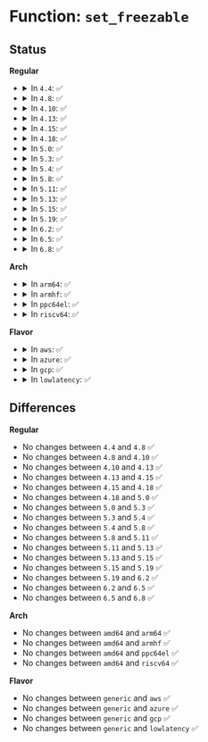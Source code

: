 # Function: <code>set_freezable</code>

## Status
<b>Regular</b>
<ul>
<li>
<details>
<summary>In <code>4.4</code>: ✅</summary>

```c
bool set_freezable();
```

**Collision:** Unique Global

**Inline:** No

**Transformation:** False

**Instances:**

```
In kernel/freezer.c (ffffffff810e9c40)
Location: kernel/freezer.c:164
Inline: False
Direct callers:
  - kernel/audit.c:kauditd_thread
  - mm/vmscan.c:kswapd
  - mm/ksm.c:ksm_scan_thread
  - mm/huge_memory.c:khugepaged
  - fs/jbd2/journal.c:kjournald2
  - fs/ecryptfs/kthread.c:ecryptfs_threadfn
  - drivers/virtio/virtio_balloon.c:balloon
  - drivers/tty/hvc/hvc_console.c:khvcd
```
**Symbols:**

```
ffffffff810e9c40-ffffffff810e9caa: set_freezable (STB_GLOBAL)
```
</details>
</li>
<li>
<details>
<summary>In <code>4.8</code>: ✅</summary>

```c
bool set_freezable();
```

**Collision:** Unique Global

**Inline:** No

**Transformation:** False

**Instances:**

```
In kernel/freezer.c (ffffffff810f09a0)
Location: kernel/freezer.c:164
Inline: False
Direct callers:
  - kernel/audit.c:kauditd_thread
  - mm/oom_kill.c:oom_reaper
  - mm/vmscan.c:kswapd
  - mm/compaction.c:kcompactd
  - mm/ksm.c:ksm_scan_thread
  - mm/khugepaged.c:khugepaged
  - fs/jbd2/journal.c:kjournald2
  - fs/ecryptfs/kthread.c:ecryptfs_threadfn
  - drivers/tty/hvc/hvc_console.c:khvcd
```
**Symbols:**

```
ffffffff810f09a0-ffffffff810f0a0a: set_freezable (STB_GLOBAL)
```
</details>
</li>
<li>
<details>
<summary>In <code>4.10</code>: ✅</summary>

```c
bool set_freezable();
```

**Collision:** Unique Global

**Inline:** No

**Transformation:** False

**Instances:**

```
In kernel/freezer.c (ffffffff810f7b00)
Location: kernel/freezer.c:164
Inline: False
Direct callers:
  - kernel/kthread.c:kthread_worker_fn
  - kernel/audit.c:kauditd_thread
  - mm/vmscan.c:kswapd
  - mm/compaction.c:kcompactd
  - mm/ksm.c:ksm_scan_thread
  - mm/khugepaged.c:khugepaged
  - fs/jbd2/journal.c:kjournald2
  - fs/ecryptfs/kthread.c:ecryptfs_threadfn
  - drivers/tty/hvc/hvc_console.c:khvcd
```
**Symbols:**

```
ffffffff810f7b00-ffffffff810f7b6a: set_freezable (STB_GLOBAL)
```
</details>
</li>
<li>
<details>
<summary>In <code>4.13</code>: ✅</summary>

```c
bool set_freezable();
```

**Collision:** Unique Global

**Inline:** No

**Transformation:** False

**Instances:**

```
In kernel/freezer.c (ffffffff810f99d0)
Location: kernel/freezer.c:164
Inline: False
Direct callers:
  - kernel/kthread.c:kthread_worker_fn
  - kernel/audit.c:kauditd_thread
  - mm/vmscan.c:kswapd
  - mm/compaction.c:kcompactd
  - mm/ksm.c:ksm_scan_thread
  - mm/khugepaged.c:khugepaged
  - fs/jbd2/journal.c:kjournald2
  - fs/ecryptfs/kthread.c:ecryptfs_threadfn
  - drivers/tty/hvc/hvc_console.c:khvcd
```
**Symbols:**

```
ffffffff810f99d0-ffffffff810f9a3a: set_freezable (STB_GLOBAL)
```
</details>
</li>
<li>
<details>
<summary>In <code>4.15</code>: ✅</summary>

```c
bool set_freezable();
```

**Collision:** Unique Global

**Inline:** No

**Transformation:** False

**Instances:**

```
In kernel/freezer.c (ffffffff81104490)
Location: kernel/freezer.c:164
Inline: False
Direct callers:
  - kernel/kthread.c:kthread_worker_fn
  - kernel/audit.c:kauditd_thread
  - mm/vmscan.c:kswapd
  - mm/compaction.c:kcompactd
  - mm/ksm.c:ksm_scan_thread
  - mm/khugepaged.c:khugepaged
  - fs/jbd2/journal.c:kjournald2
  - fs/ecryptfs/kthread.c:ecryptfs_threadfn
  - drivers/tty/hvc/hvc_console.c:khvcd
```
**Symbols:**

```
ffffffff81104490-ffffffff811044fa: set_freezable (STB_GLOBAL)
```
</details>
</li>
<li>
<details>
<summary>In <code>4.18</code>: ✅</summary>

```c
bool set_freezable();
```

**Collision:** Unique Global

**Inline:** No

**Transformation:** False

**Instances:**

```
In kernel/freezer.c (ffffffff8110f290)
Location: kernel/freezer.c:164
Inline: False
Direct callers:
  - kernel/kthread.c:kthread_worker_fn
  - kernel/audit.c:kauditd_thread
  - mm/vmscan.c:kswapd
  - mm/compaction.c:kcompactd
  - mm/ksm.c:ksm_scan_thread
  - mm/khugepaged.c:khugepaged
  - fs/jbd2/journal.c:kjournald2
  - fs/ecryptfs/kthread.c:ecryptfs_threadfn
  - drivers/tty/hvc/hvc_console.c:khvcd
```
**Symbols:**

```
ffffffff8110f290-ffffffff8110f2f9: set_freezable (STB_GLOBAL)
```
</details>
</li>
<li>
<details>
<summary>In <code>5.0</code>: ✅</summary>

```c
bool set_freezable();
```

**Collision:** Unique Global

**Inline:** No

**Transformation:** False

**Instances:**

```
In kernel/freezer.c (ffffffff8111a8d0)
Location: kernel/freezer.c:166
Inline: False
Direct callers:
  - kernel/kthread.c:kthread_worker_fn
  - kernel/audit.c:kauditd_thread
  - mm/vmscan.c:kswapd
  - mm/compaction.c:kcompactd
  - mm/ksm.c:ksm_scan_thread
  - mm/khugepaged.c:khugepaged
  - fs/jbd2/journal.c:kjournald2
  - fs/ecryptfs/kthread.c:ecryptfs_threadfn
  - drivers/tty/hvc/hvc_console.c:khvcd
```
**Symbols:**

```
ffffffff8111a8d0-ffffffff8111a939: set_freezable (STB_GLOBAL)
```
</details>
</li>
<li>
<details>
<summary>In <code>5.3</code>: ✅</summary>

```c
bool set_freezable();
```

**Collision:** Unique Global

**Inline:** No

**Transformation:** False

**Instances:**

```
In kernel/freezer.c (ffffffff81124fd0)
Location: kernel/freezer.c:167
Inline: False
Direct callers:
  - kernel/kthread.c:kthread_worker_fn
  - kernel/audit.c:kauditd_thread
  - mm/vmscan.c:kswapd
  - mm/compaction.c:kcompactd
  - mm/ksm.c:ksm_scan_thread
  - mm/khugepaged.c:khugepaged
  - fs/jbd2/journal.c:kjournald2
  - fs/ecryptfs/kthread.c:ecryptfs_threadfn
  - drivers/tty/hvc/hvc_console.c:khvcd
```
**Symbols:**

```
ffffffff81124fd0-ffffffff8112503f: set_freezable (STB_GLOBAL)
```
</details>
</li>
<li>
<details>
<summary>In <code>5.4</code>: ✅</summary>

```c
bool set_freezable();
```

**Collision:** Unique Global

**Inline:** No

**Transformation:** False

**Instances:**

```
In kernel/freezer.c (ffffffff81130f90)
Location: kernel/freezer.c:161
Inline: False
Direct callers:
  - kernel/kthread.c:kthread_worker_fn
  - kernel/audit.c:kauditd_thread
  - mm/vmscan.c:kswapd
  - mm/compaction.c:kcompactd
  - mm/ksm.c:ksm_scan_thread
  - mm/khugepaged.c:khugepaged
  - fs/jbd2/journal.c:kjournald2
  - fs/ecryptfs/kthread.c:ecryptfs_threadfn
  - drivers/tty/hvc/hvc_console.c:khvcd
```
**Symbols:**

```
ffffffff81130f90-ffffffff81130fff: set_freezable (STB_GLOBAL)
```
</details>
</li>
<li>
<details>
<summary>In <code>5.8</code>: ✅</summary>

```c
bool set_freezable();
```

**Collision:** Unique Global

**Inline:** No

**Transformation:** False

**Instances:**

```
In kernel/freezer.c (ffffffff81140350)
Location: kernel/freezer.c:161
Inline: False
Direct callers:
  - kernel/kthread.c:kthread_worker_fn
  - kernel/audit.c:kauditd_thread
  - mm/vmscan.c:kswapd
  - mm/compaction.c:kcompactd
  - mm/ksm.c:ksm_scan_thread
  - mm/khugepaged.c:khugepaged
  - fs/jbd2/journal.c:kjournald2
  - fs/ecryptfs/kthread.c:ecryptfs_threadfn
  - drivers/tty/hvc/hvc_console.c:khvcd
```
**Symbols:**

```
ffffffff81140350-ffffffff811403c3: set_freezable (STB_GLOBAL)
```
</details>
</li>
<li>
<details>
<summary>In <code>5.11</code>: ✅</summary>

```c
bool set_freezable();
```

**Collision:** Unique Global

**Inline:** No

**Transformation:** False

**Instances:**

```
In kernel/freezer.c (ffffffff8113c6c0)
Location: kernel/freezer.c:161
Inline: False
Direct callers:
  - arch/x86/kernel/cpu/sgx/main.c:ksgxd
  - kernel/kthread.c:kthread_worker_fn
  - kernel/audit.c:kauditd_thread
  - mm/vmscan.c:kswapd
  - mm/compaction.c:kcompactd
  - mm/ksm.c:ksm_scan_thread
  - mm/khugepaged.c:khugepaged
  - fs/jbd2/journal.c:kjournald2
  - fs/ecryptfs/kthread.c:ecryptfs_threadfn
  - drivers/tty/hvc/hvc_console.c:khvcd
```
**Symbols:**

```
ffffffff8113c6c0-ffffffff8113c733: set_freezable (STB_GLOBAL)
```
</details>
</li>
<li>
<details>
<summary>In <code>5.13</code>: ✅</summary>

```c
bool set_freezable();
```

**Collision:** Unique Global

**Inline:** No

**Transformation:** False

**Instances:**

```
In kernel/freezer.c (ffffffff8113d910)
Location: kernel/freezer.c:161
Inline: False
Direct callers:
  - arch/x86/kernel/cpu/sgx/main.c:ksgxd
  - kernel/kthread.c:kthread_worker_fn
  - kernel/audit.c:kauditd_thread
  - mm/vmscan.c:kswapd
  - mm/compaction.c:kcompactd
  - mm/ksm.c:ksm_scan_thread
  - mm/khugepaged.c:khugepaged
  - fs/jbd2/journal.c:kjournald2
  - fs/ecryptfs/kthread.c:ecryptfs_threadfn
  - drivers/tty/hvc/hvc_console.c:khvcd
```
**Symbols:**

```
ffffffff8113d910-ffffffff8113d983: set_freezable (STB_GLOBAL)
```
</details>
</li>
<li>
<details>
<summary>In <code>5.15</code>: ✅</summary>

```c
bool set_freezable();
```

**Collision:** Unique Global

**Inline:** No

**Transformation:** False

**Instances:**

```
In kernel/freezer.c (ffffffff81160a90)
Location: kernel/freezer.c:161
Inline: False
Direct callers:
  - arch/x86/kernel/cpu/sgx/main.c:ksgxd
  - kernel/kthread.c:kthread_worker_fn
  - kernel/audit.c:kauditd_thread
  - mm/vmscan.c:kswapd
  - mm/compaction.c:kcompactd
  - mm/ksm.c:ksm_scan_thread
  - mm/khugepaged.c:khugepaged
  - fs/jbd2/journal.c:kjournald2
  - fs/ecryptfs/kthread.c:ecryptfs_threadfn
  - drivers/xen/balloon.c:balloon_thread
  - drivers/tty/hvc/hvc_console.c:khvcd
```
**Symbols:**

```
ffffffff81160a90-ffffffff81160b03: set_freezable (STB_GLOBAL)
```
</details>
</li>
<li>
<details>
<summary>In <code>5.19</code>: ✅</summary>

```c
bool set_freezable();
```

**Collision:** Unique Global

**Inline:** No

**Transformation:** False

**Instances:**

```
In kernel/freezer.c (ffffffff81193810)
Location: kernel/freezer.c:161
Inline: False
Direct callers:
  - arch/x86/kernel/cpu/sgx/main.c:ksgxd
  - kernel/kthread.c:kthread_worker_fn
  - kernel/audit.c:kauditd_thread
  - mm/oom_kill.c:oom_reaper
  - mm/vmscan.c:kswapd
  - mm/compaction.c:kcompactd
  - mm/ksm.c:ksm_scan_thread
  - mm/khugepaged.c:khugepaged
  - fs/jbd2/journal.c:kjournald2
  - fs/ecryptfs/kthread.c:ecryptfs_threadfn
  - drivers/xen/balloon.c:balloon_thread
  - drivers/tty/hvc/hvc_console.c:khvcd
```
**Symbols:**

```
ffffffff81193810-ffffffff81193883: set_freezable (STB_GLOBAL)
```
</details>
</li>
<li>
<details>
<summary>In <code>6.2</code>: ✅</summary>

```c
bool set_freezable();
```

**Collision:** Unique Global

**Inline:** No

**Transformation:** False

**Instances:**

```
In kernel/freezer.c (ffffffff811d11b0)
Location: kernel/freezer.c:220
Inline: False
Direct callers:
  - arch/x86/kernel/cpu/sgx/main.c:ksgxd
  - kernel/kthread.c:kthread_worker_fn
  - kernel/audit.c:kauditd_thread
  - mm/oom_kill.c:oom_reaper
  - mm/vmscan.c:kswapd
  - mm/compaction.c:kcompactd
  - mm/ksm.c:ksm_scan_thread
  - mm/khugepaged.c:khugepaged
  - fs/jbd2/journal.c:kjournald2
  - fs/ecryptfs/kthread.c:ecryptfs_threadfn
  - drivers/xen/balloon.c:balloon_thread
  - drivers/tty/hvc/hvc_console.c:khvcd
```
**Symbols:**

```
ffffffff811d11b0-ffffffff811d121b: set_freezable (STB_GLOBAL)
```
</details>
</li>
<li>
<details>
<summary>In <code>6.5</code>: ✅</summary>

```c
bool set_freezable();
```

**Collision:** Unique Global

**Inline:** No

**Transformation:** False

**Instances:**

```
In kernel/freezer.c (ffffffff811e5420)
Location: kernel/freezer.c:220
Inline: False
Direct callers:
  - arch/x86/kernel/cpu/sgx/main.c:ksgxd
  - kernel/kthread.c:kthread_worker_fn
  - kernel/audit.c:kauditd_thread
  - mm/oom_kill.c:oom_reaper
  - mm/vmscan.c:kswapd
  - mm/compaction.c:kcompactd
  - mm/ksm.c:ksm_scan_thread
  - mm/khugepaged.c:khugepaged
  - fs/jbd2/journal.c:kjournald2
  - fs/ecryptfs/kthread.c:ecryptfs_threadfn
  - drivers/xen/balloon.c:balloon_thread
  - drivers/tty/hvc/hvc_console.c:khvcd
```
**Symbols:**

```
ffffffff811e5420-ffffffff811e548b: set_freezable (STB_GLOBAL)
```
</details>
</li>
<li>
<details>
<summary>In <code>6.8</code>: ✅</summary>

```c
bool set_freezable();
```

**Collision:** Unique Global

**Inline:** No

**Transformation:** False

**Instances:**

```
In kernel/freezer.c (ffffffff811fb1d0)
Location: kernel/freezer.c:218
Inline: False
Direct callers:
  - arch/x86/kernel/cpu/sgx/main.c:ksgxd
  - kernel/kthread.c:kthread_worker_fn
  - kernel/audit.c:kauditd_thread
  - mm/oom_kill.c:oom_reaper
  - mm/vmscan.c:kswapd
  - mm/compaction.c:kcompactd
  - mm/ksm.c:ksm_scan_thread
  - mm/khugepaged.c:khugepaged
  - fs/jbd2/journal.c:kjournald2
  - fs/ecryptfs/kthread.c:ecryptfs_threadfn
  - drivers/xen/balloon.c:balloon_thread
  - drivers/tty/hvc/hvc_console.c:khvcd
```
**Symbols:**

```
ffffffff811fb1d0-ffffffff811fb23b: set_freezable (STB_GLOBAL)
```
</details>
</li>
</ul>
<b>Arch</b>
<ul>
<li>
<details>
<summary>In <code>arm64</code>: ✅</summary>

```c
bool set_freezable();
```

**Collision:** Unique Global

**Inline:** No

**Transformation:** False

**Instances:**

```
In kernel/freezer.c (ffff800010198218)
Location: kernel/freezer.c:161
Inline: False
Direct callers:
  - kernel/kthread.c:kthread_worker_fn
  - kernel/audit.c:kauditd_thread
  - mm/vmscan.c:kswapd
  - mm/compaction.c:kcompactd
  - mm/ksm.c:ksm_scan_thread
  - mm/khugepaged.c:khugepaged
  - fs/jbd2/journal.c:kjournald2
  - fs/ecryptfs/kthread.c:ecryptfs_threadfn
  - drivers/tty/hvc/hvc_console.c:khvcd
```
**Symbols:**

```
ffff800010198218-ffff8000101982fc: set_freezable (STB_GLOBAL)
```
</details>
</li>
<li>
<details>
<summary>In <code>armhf</code>: ✅</summary>

```c
bool set_freezable();
```

**Collision:** Unique Global

**Inline:** No

**Transformation:** False

**Instances:**

```
In kernel/freezer.c (c03e3250)
Location: kernel/freezer.c:161
Inline: False
Direct callers:
  - kernel/kthread.c:kthread_worker_fn
  - kernel/audit.c:kauditd_thread
  - mm/vmscan.c:kswapd
  - mm/compaction.c:kcompactd
  - mm/ksm.c:ksm_scan_thread
  - fs/jbd2/journal.c:kjournald2
  - fs/ecryptfs/kthread.c:ecryptfs_threadfn
  - drivers/tty/hvc/hvc_console.c:khvcd
```
**Symbols:**

```
c03e3250-c03e32f0: set_freezable (STB_GLOBAL)
```
</details>
</li>
<li>
<details>
<summary>In <code>ppc64el</code>: ✅</summary>

```c
bool set_freezable();
```

**Collision:** Unique Global

**Inline:** No

**Transformation:** False

**Instances:**

```
In kernel/freezer.c (c0000000001f8150)
Location: kernel/freezer.c:161
Inline: False
Direct callers:
  - arch/powerpc/platforms/powernv/opal.c:kopald
  - kernel/kthread.c:kthread_worker_fn
  - kernel/audit.c:kauditd_thread
  - mm/vmscan.c:kswapd
  - mm/compaction.c:kcompactd
  - mm/ksm.c:ksm_scan_thread
  - mm/khugepaged.c:khugepaged
  - fs/jbd2/journal.c:kjournald2
  - fs/ecryptfs/kthread.c:ecryptfs_threadfn
  - drivers/tty/hvc/hvc_console.c:khvcd
```
**Symbols:**

```
c0000000001f8150-c0000000001f8230: set_freezable (STB_GLOBAL)
```
</details>
</li>
<li>
<details>
<summary>In <code>riscv64</code>: ✅</summary>

```c
bool set_freezable();
```

**Collision:** Unique Global

**Inline:** No

**Transformation:** False

**Instances:**

```
In kernel/freezer.c (ffffffe000128f6e)
Location: kernel/freezer.c:161
Inline: False
Direct callers:
  - kernel/kthread.c:kthread_worker_fn
  - kernel/audit.c:kauditd_thread
  - mm/vmscan.c:kswapd
  - mm/compaction.c:kcompactd
  - mm/ksm.c:ksm_scan_thread
  - fs/jbd2/journal.c:kjournald2
  - fs/ecryptfs/kthread.c:ecryptfs_threadfn
  - drivers/tty/hvc/hvc_console.c:khvcd
```
**Symbols:**

```
ffffffe000128f6e-ffffffe000129028: set_freezable (STB_GLOBAL)
```
</details>
</li>
</ul>
<b>Flavor</b>
<ul>
<li>
<details>
<summary>In <code>aws</code>: ✅</summary>

```c
bool set_freezable();
```

**Collision:** Unique Global

**Inline:** No

**Transformation:** False

**Instances:**

```
In kernel/freezer.c (ffffffff81129740)
Location: kernel/freezer.c:161
Inline: False
Direct callers:
  - kernel/kthread.c:kthread_worker_fn
  - kernel/audit.c:kauditd_thread
  - mm/vmscan.c:kswapd
  - mm/compaction.c:kcompactd
  - mm/ksm.c:ksm_scan_thread
  - mm/khugepaged.c:khugepaged
  - fs/jbd2/journal.c:kjournald2
  - fs/ecryptfs/kthread.c:ecryptfs_threadfn
  - drivers/tty/hvc/hvc_console.c:khvcd
```
**Symbols:**

```
ffffffff81129740-ffffffff811297af: set_freezable (STB_GLOBAL)
```
</details>
</li>
<li>
<details>
<summary>In <code>azure</code>: ✅</summary>

```c
bool set_freezable();
```

**Collision:** Unique Global

**Inline:** No

**Transformation:** False

**Instances:**

```
In kernel/freezer.c (ffffffff8111bfd0)
Location: kernel/freezer.c:161
Inline: False
Direct callers:
  - kernel/kthread.c:kthread_worker_fn
  - kernel/audit.c:kauditd_thread
  - mm/vmscan.c:kswapd
  - mm/compaction.c:kcompactd
  - mm/ksm.c:ksm_scan_thread
  - mm/khugepaged.c:khugepaged
  - fs/jbd2/journal.c:kjournald2
  - fs/ecryptfs/kthread.c:ecryptfs_threadfn
  - drivers/tty/hvc/hvc_console.c:khvcd
```
**Symbols:**

```
ffffffff8111bfd0-ffffffff8111c039: set_freezable (STB_GLOBAL)
```
</details>
</li>
<li>
<details>
<summary>In <code>gcp</code>: ✅</summary>

```c
bool set_freezable();
```

**Collision:** Unique Global

**Inline:** No

**Transformation:** False

**Instances:**

```
In kernel/freezer.c (ffffffff81127460)
Location: kernel/freezer.c:161
Inline: False
Direct callers:
  - kernel/kthread.c:kthread_worker_fn
  - kernel/audit.c:kauditd_thread
  - mm/vmscan.c:kswapd
  - mm/compaction.c:kcompactd
  - mm/ksm.c:ksm_scan_thread
  - mm/khugepaged.c:khugepaged
  - fs/jbd2/journal.c:kjournald2
  - fs/ecryptfs/kthread.c:ecryptfs_threadfn
  - drivers/tty/hvc/hvc_console.c:khvcd
```
**Symbols:**

```
ffffffff81127460-ffffffff811274cf: set_freezable (STB_GLOBAL)
```
</details>
</li>
<li>
<details>
<summary>In <code>lowlatency</code>: ✅</summary>

```c
bool set_freezable();
```

**Collision:** Unique Global

**Inline:** No

**Transformation:** False

**Instances:**

```
In kernel/freezer.c (ffffffff81133ab0)
Location: kernel/freezer.c:161
Inline: False
Direct callers:
  - kernel/kthread.c:kthread_worker_fn
  - kernel/audit.c:kauditd_thread
  - mm/vmscan.c:kswapd
  - mm/compaction.c:kcompactd
  - mm/ksm.c:ksm_scan_thread
  - mm/khugepaged.c:khugepaged
  - fs/jbd2/journal.c:kjournald2
  - fs/ecryptfs/kthread.c:ecryptfs_threadfn
  - drivers/tty/hvc/hvc_console.c:khvcd
```
**Symbols:**

```
ffffffff81133ab0-ffffffff81133b0c: set_freezable (STB_GLOBAL)
```
</details>
</li>
</ul>

## Differences
<b>Regular</b>
<ul>
<li>
No changes between <code>4.4</code> and <code>4.8</code> ✅
</li>
<li>
No changes between <code>4.8</code> and <code>4.10</code> ✅
</li>
<li>
No changes between <code>4.10</code> and <code>4.13</code> ✅
</li>
<li>
No changes between <code>4.13</code> and <code>4.15</code> ✅
</li>
<li>
No changes between <code>4.15</code> and <code>4.18</code> ✅
</li>
<li>
No changes between <code>4.18</code> and <code>5.0</code> ✅
</li>
<li>
No changes between <code>5.0</code> and <code>5.3</code> ✅
</li>
<li>
No changes between <code>5.3</code> and <code>5.4</code> ✅
</li>
<li>
No changes between <code>5.4</code> and <code>5.8</code> ✅
</li>
<li>
No changes between <code>5.8</code> and <code>5.11</code> ✅
</li>
<li>
No changes between <code>5.11</code> and <code>5.13</code> ✅
</li>
<li>
No changes between <code>5.13</code> and <code>5.15</code> ✅
</li>
<li>
No changes between <code>5.15</code> and <code>5.19</code> ✅
</li>
<li>
No changes between <code>5.19</code> and <code>6.2</code> ✅
</li>
<li>
No changes between <code>6.2</code> and <code>6.5</code> ✅
</li>
<li>
No changes between <code>6.5</code> and <code>6.8</code> ✅
</li>
</ul>
<b>Arch</b>
<ul>
<li>
No changes between <code>amd64</code> and <code>arm64</code> ✅
</li>
<li>
No changes between <code>amd64</code> and <code>armhf</code> ✅
</li>
<li>
No changes between <code>amd64</code> and <code>ppc64el</code> ✅
</li>
<li>
No changes between <code>amd64</code> and <code>riscv64</code> ✅
</li>
</ul>
<b>Flavor</b>
<ul>
<li>
No changes between <code>generic</code> and <code>aws</code> ✅
</li>
<li>
No changes between <code>generic</code> and <code>azure</code> ✅
</li>
<li>
No changes between <code>generic</code> and <code>gcp</code> ✅
</li>
<li>
No changes between <code>generic</code> and <code>lowlatency</code> ✅
</li>
</ul>
